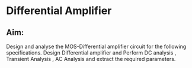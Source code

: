 # Differential Amplifier
## Aim:
  Design and analyse the MOS-Differential amplifier circuit for the following specifications.
Design Differential amplifier and Perform DC analysis , Transient Analysis , AC Analysis and extract the required parameters.



